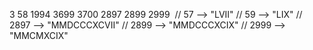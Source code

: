 3
58
1994
3699
3700
2897
2899
2999
​
// 57 --> "LVII"
// 59 --> "LIX"
// 2897 --> "MMDCCCXCVII"
// 2899 --> "MMDCCCXCIX"
// 2999 --> "MMCMXCIX"